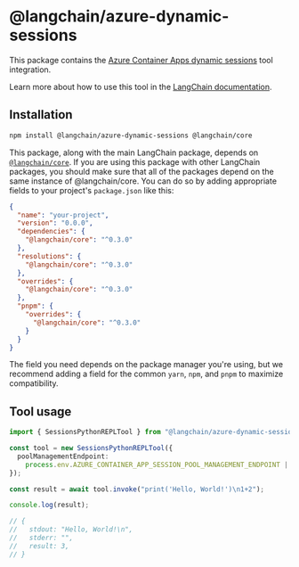 # @langchain/azure-dynamic-sessions

This package contains the [Azure Container Apps dynamic sessions](https://learn.microsoft.com/azure/container-apps/sessions) tool integration.

Learn more about how to use this tool in the [LangChain documentation](https://js.langchain.com/docs/integrations/tools/azure_dynamic_sessions).

## Installation

```bash npm2yarn
npm install @langchain/azure-dynamic-sessions @langchain/core
```

This package, along with the main LangChain package, depends on [`@langchain/core`](https://npmjs.com/package/@langchain/core/).
If you are using this package with other LangChain packages, you should make sure that all of the packages depend on the same instance of @langchain/core.
You can do so by adding appropriate fields to your project's `package.json` like this:

```json
{
  "name": "your-project",
  "version": "0.0.0",
  "dependencies": {
    "@langchain/core": "^0.3.0"
  },
  "resolutions": {
    "@langchain/core": "^0.3.0"
  },
  "overrides": {
    "@langchain/core": "^0.3.0"
  },
  "pnpm": {
    "overrides": {
      "@langchain/core": "^0.3.0"
    }
  }
}
```

The field you need depends on the package manager you're using, but we recommend adding a field for the common `yarn`, `npm`, and `pnpm` to maximize compatibility.

## Tool usage

```typescript
import { SessionsPythonREPLTool } from "@langchain/azure-dynamic-sessions";

const tool = new SessionsPythonREPLTool({
  poolManagementEndpoint:
    process.env.AZURE_CONTAINER_APP_SESSION_POOL_MANAGEMENT_ENDPOINT || "",
});

const result = await tool.invoke("print('Hello, World!')\n1+2");

console.log(result);

// {
//   stdout: "Hello, World!\n",
//   stderr: "",
//   result: 3,
// }
```
